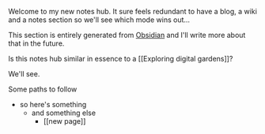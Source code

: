 Welcome to my new notes hub. It sure feels redundant to have a blog, a wiki and a notes section so we'll see which mode wins out...

This section is entirely generated from [Obsidian](https://obsidian.md/) and I'll write more about that in the future.

Is this notes hub similar in essence to a [[Exploring digital gardens]]?

We'll see.

Some paths to follow

- so here's something
	- and something else
		- [[new page]]